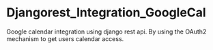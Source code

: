 # Djangorest_Integration_GoogleCal
Google calendar integration using django rest api. By using the OAuth2 mechanism to get users calendar access.
